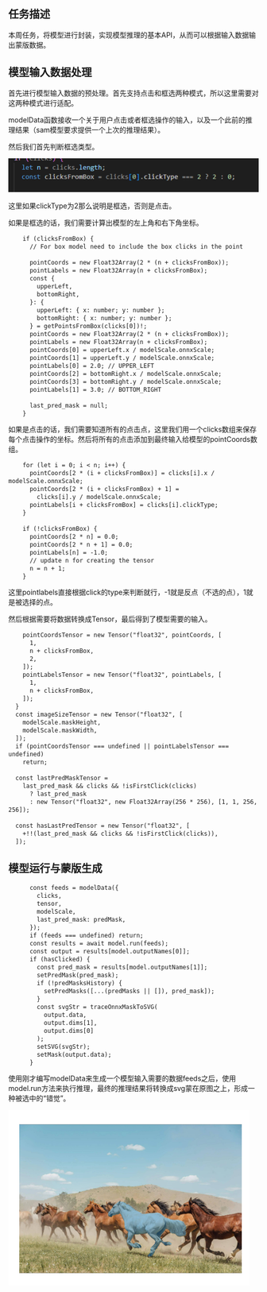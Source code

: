 ## 任务描述

本周任务，将模型进行封装，实现模型推理的基本API，从而可以根据输入数据输出蒙版数据。

## 模型输入数据处理

首先进行模型输入数据的预处理。首先支持点击和框选两种模式，所以这里需要对这两种模式进行适配。

modelData函数接收一个关于用户点击或者框选操作的输入，以及一个此前的推理结果（sam模型要求提供一个上次的推理结果）。

然后我们首先判断框选类型。

![image-20240529211826727](周报——模型运行脚本.assets/image-20240529211826727.png)

这里如果clickType为2那么说明是框选，否则是点击。

如果是框选的话，我们需要计算出模型的左上角和右下角坐标。

```react
    if (clicksFromBox) {
      // For box model need to include the box clicks in the point

      pointCoords = new Float32Array(2 * (n + clicksFromBox));
      pointLabels = new Float32Array(n + clicksFromBox);
      const {
        upperLeft,
        bottomRight,
      }: {
        upperLeft: { x: number; y: number };
        bottomRight: { x: number; y: number };
      } = getPointsFromBox(clicks[0])!;
      pointCoords = new Float32Array(2 * (n + clicksFromBox));
      pointLabels = new Float32Array(n + clicksFromBox);
      pointCoords[0] = upperLeft.x / modelScale.onnxScale;
      pointCoords[1] = upperLeft.y / modelScale.onnxScale;
      pointLabels[0] = 2.0; // UPPER_LEFT
      pointCoords[2] = bottomRight.x / modelScale.onnxScale;
      pointCoords[3] = bottomRight.y / modelScale.onnxScale;
      pointLabels[1] = 3.0; // BOTTOM_RIGHT

      last_pred_mask = null;
    }
```

如果是点击的话，我们需要知道所有的点击点，这里我们用一个clicks数组来保存每个点击操作的坐标。然后将所有的点击添加到最终输入给模型的pointCoords数组。

```react
    for (let i = 0; i < n; i++) {
      pointCoords[2 * (i + clicksFromBox)] = clicks[i].x / modelScale.onnxScale;
      pointCoords[2 * (i + clicksFromBox) + 1] =
        clicks[i].y / modelScale.onnxScale;
      pointLabels[i + clicksFromBox] = clicks[i].clickType;
    }

    if (!clicksFromBox) {
      pointCoords[2 * n] = 0.0;
      pointCoords[2 * n + 1] = 0.0;
      pointLabels[n] = -1.0;
      // update n for creating the tensor
      n = n + 1;
    }
```

这里pointlabels直接根据click的type来判断就行，-1就是反点（不选的点），1就是被选择的点。

然后根据需要将数据转换成Tensor，最后得到了模型需要的输入。

```react
    pointCoordsTensor = new Tensor("float32", pointCoords, [
      1,
      n + clicksFromBox,
      2,
    ]);
    pointLabelsTensor = new Tensor("float32", pointLabels, [
      1,
      n + clicksFromBox,
    ]);
  }
  const imageSizeTensor = new Tensor("float32", [
    modelScale.maskHeight,
    modelScale.maskWidth,
  ]);
  if (pointCoordsTensor === undefined || pointLabelsTensor === undefined)
    return;

  const lastPredMaskTensor =
    last_pred_mask && clicks && !isFirstClick(clicks)
      ? last_pred_mask
      : new Tensor("float32", new Float32Array(256 * 256), [1, 1, 256, 256]);

  const hasLastPredTensor = new Tensor("float32", [
    +!!(last_pred_mask && clicks && !isFirstClick(clicks)),
  ]);

```

## 模型运行与蒙版生成

```react
      const feeds = modelData({
        clicks,
        tensor,
        modelScale,
        last_pred_mask: predMask,
      });
      if (feeds === undefined) return;
      const results = await model.run(feeds);
      const output = results[model.outputNames[0]];
      if (hasClicked) {
        const pred_mask = results[model.outputNames[1]];
        setPredMask(pred_mask);
        if (!predMasksHistory) {
          setPredMasks([...(predMasks || []), pred_mask]);
        }
        const svgStr = traceOnnxMaskToSVG(
          output.data,
          output.dims[1],
          output.dims[0]
        );
        setSVG(svgStr);
        setMask(output.data);
      }
```

使用刚才编写modelData来生成一个模型输入需要的数据feeds之后，使用model.run方法来执行推理，最终的推理结果将转换成svg蒙在原图之上，形成一种被选中的“错觉”。

![image-20240529212925411](周报——模型运行脚本.assets/image-20240529212925411.png)

